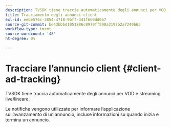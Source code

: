 ```yaml
---
description: TVSDK tiene traccia automaticamente degli annunci per VOD e streaming live/lineare.
title: Tracciamento degli annunci client
exl-id: eebe576c-3854-4718-9bff-341f660dd0b7
source-git-commit: be43bbbd1051886c8979ff590a3197b2a7249b6a
workflow-type: tm+mt
source-wordcount: '48'
ht-degree: 0%

---
```


# Tracciare l’annuncio client {#client-ad-tracking}

TVSDK tiene traccia automaticamente degli annunci per VOD e streaming live/lineare.

Le notifiche vengono utilizzate per informare l’applicazione sull’avanzamento di un annuncio, incluse informazioni su quando inizia e termina un annuncio.
